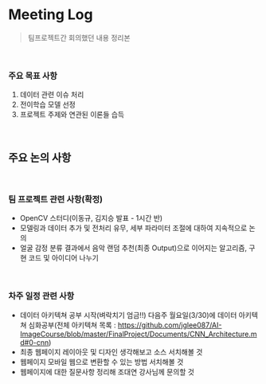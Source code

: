 # Meeting Log

> 팀프로젝트간 회의했던 내용 정리본

<br>

### 주요 목표 사항

1. 데이터 관련 이슈 처리 
2. 전이학습 모델 선정
3. 프로젝트 주제와 연관된 이론들 습득

<br>

## 주요 논의 사항

<br>

### 팀 프로젝트 관련 사항(확정)

- OpenCV 스터디(이동규, 김지승 발표 - 1시간 반)
- 모델링과 데이터 추가 및 전처리 유무, 세부 파라미터 조절에 대하여 지속적으로 논의
- 얼굴 감정 분류 결과에서 음악 랜덤 추천(최종 Output)으로 이어지는 알고리즘, 구현 코드 및 아이디어 나누기

<br>

### 차주 일정 관련 사항

- 데이터 아키텍쳐 공부 시작(벼락치기 엄금!!) 
  다음주 월요일(3/30)에 데이터 아키텍쳐 심화공부(전체 아키텍쳐 목록 : https://github.com/jglee087/AI-ImageCourse/blob/master/FinalProject/Documents/CNN_Architecture.md#0-cnn)
- 최종 웹페이지 레이아웃 및 디자인 생각해보고 소스 서치해볼 것
- 웹페이지 모바일 웹으로 변환할 수 있는 방법 서치해볼 것
- 웹페이지에 대한 질문사항 정리해 조대연 강사님께 문의할 것